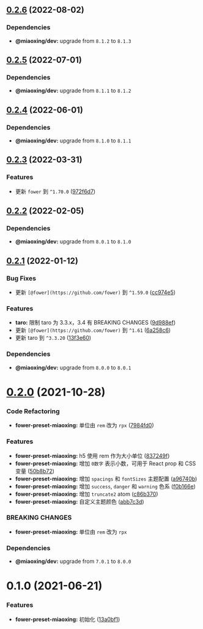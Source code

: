 ## [0.2.6](https://github.com/miaoxing/fower-preset-miaoxing/compare/v0.2.5...v0.2.6) (2022-08-02)





### Dependencies

* **@miaoxing/dev:** upgrade from `8.1.2` to `8.1.3`

## [0.2.5](https://github.com/miaoxing/fower-preset-miaoxing/compare/v0.2.4...v0.2.5) (2022-07-01)





### Dependencies

* **@miaoxing/dev:** upgrade from `8.1.1` to `8.1.2`

## [0.2.4](https://github.com/miaoxing/fower-preset-miaoxing/compare/v0.2.3...v0.2.4) (2022-06-01)





### Dependencies

* **@miaoxing/dev:** upgrade from `8.1.0` to `8.1.1`

## [0.2.3](https://github.com/miaoxing/fower-preset-miaoxing/compare/v0.2.2...v0.2.3) (2022-03-31)


### Features

* 更新 `fower` 到 `^1.70.0` ([972f6d7](https://github.com/miaoxing/fower-preset-miaoxing/commit/972f6d7f7520074383448db5561eaaddc60f59bc))

## [0.2.2](https://github.com/miaoxing/fower-preset-miaoxing/compare/v0.2.1...v0.2.2) (2022-02-05)





### Dependencies

* **@miaoxing/dev:** upgrade from `8.0.1` to `8.1.0`

## [0.2.1](https://github.com/miaoxing/fower-preset-miaoxing/compare/v0.2.0...v0.2.1) (2022-01-12)


### Bug Fixes

* 更新 `[@fower](https://github.com/fower)` 到 `^1.59.0` ([cc974e5](https://github.com/miaoxing/fower-preset-miaoxing/commit/cc974e5462d55ff0a129553195a1c7ad3c9fc5ad))


### Features

* **taro:** 限制 taro 为 3.3.x，3.4 有 BREAKING CHANGES ([9d988ef](https://github.com/miaoxing/fower-preset-miaoxing/commit/9d988ef820b04e555cd339e9b1dce7ebc242aa4a))
* 更新 `[@fower](https://github.com/fower)` 到 `^1.61` ([6a258c6](https://github.com/miaoxing/fower-preset-miaoxing/commit/6a258c66a208a4c831ea43061d03225a28ab242f))
* 更新 taro 到 `^3.3.20` ([13f3e60](https://github.com/miaoxing/fower-preset-miaoxing/commit/13f3e60e6a4992737d4168059b63703dc090572a))





### Dependencies

* **@miaoxing/dev:** upgrade from `8.0.0` to `8.0.1`

# [0.2.0](https://github.com/miaoxing/fower-preset-miaoxing/compare/v0.1.0...v0.2.0) (2021-10-28)


### Code Refactoring

* **fower-preset-miaoxing:** 单位由 `rem` 改为 `rpx` ([7984fd0](https://github.com/miaoxing/fower-preset-miaoxing/commit/7984fd0126ea47b33bfd660022a0315e6dd3ece2))


### Features

* **fower-preset-miaoxing:** h5 使用 rem 作为大小单位 ([837249f](https://github.com/miaoxing/fower-preset-miaoxing/commit/837249f924e0d5cb008bb7e04a97bb8c42e74fed))
* **fower-preset-miaoxing:** 增加 `0数字` 表示小数，可用于 React prop 和 CSS 变量 ([50b8b72](https://github.com/miaoxing/fower-preset-miaoxing/commit/50b8b72b197fab123afdc4d8dcadf6732d68240f))
* **fower-preset-miaoxing:** 增加 `spacings` 和 `fontSizes` 主题配置 ([a96740b](https://github.com/miaoxing/fower-preset-miaoxing/commit/a96740bdc7d042a622ac8af8d992a3148b2b1e61))
* **fower-preset-miaoxing:** 增加 `success`, `danger` 和 `warning` 色系 ([f0b166e](https://github.com/miaoxing/fower-preset-miaoxing/commit/f0b166e2b218dca2877a9da212ce9d260b818284))
* **fower-preset-miaoxing:** 增加 `truncate2` atom ([c86b370](https://github.com/miaoxing/fower-preset-miaoxing/commit/c86b370459183e178858cc4a00f55a9462eaf1c9))
* **fower-preset-miaoxing:** 自定义主题颜色 ([abb7c3d](https://github.com/miaoxing/fower-preset-miaoxing/commit/abb7c3d3c5fccb8d3c85a290a5f4fdf6302b440b))


### BREAKING CHANGES

* **fower-preset-miaoxing:** 单位由 `rem` 改为 `rpx`





### Dependencies

* **@miaoxing/dev:** upgrade from `7.0.1` to `8.0.0`

# 0.1.0 (2021-06-21)


### Features

* **fower-preset-miaoxing:** 初始化 ([13a0bf1](https://github.com/miaoxing/fower-preset-miaoxing/commit/13a0bf14ce630bb741536d532852bd2bd43b5c65))
